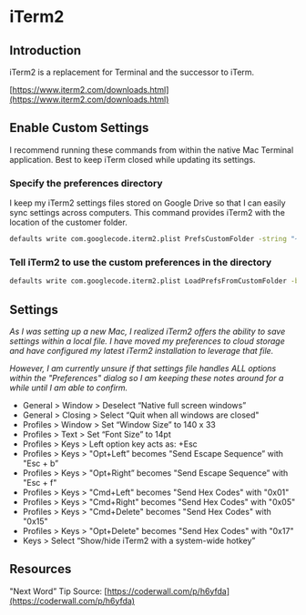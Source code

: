 # iTerm2

## Introduction

iTerm2 is a replacement for Terminal and the successor to iTerm.

[https://www.iterm2.com/downloads.html](https://www.iterm2.com/downloads.html)

## Enable Custom Settings

I recommend running these commands from within the native Mac Terminal application. Best to keep iTerm closed while updating its settings.

### Specify the preferences directory

I keep my iTerm2 settings files stored on Google Drive so that I can easily sync settings across computers. This command provides iTerm2 with the location of the customer folder.

```bash
defaults write com.googlecode.iterm2.plist PrefsCustomFolder -string "~/GDrive/Documents/Software/iTerm2"
```

### Tell iTerm2 to use the custom preferences in the directory

```bash
defaults write com.googlecode.iterm2.plist LoadPrefsFromCustomFolder -bool true
```



## Settings

*As I was setting up a new Mac, I realized iTerm2 offers the ability to save settings
within a local file. I have moved my preferences to cloud storage and have configured
my latest iTerm2 installation to leverage that file.*

*However, I am currently unsure if that settings file handles ALL options within the
"Preferences" dialog so I am keeping these notes around for a while until I am
able to confirm.*

* General > Window > Deselect “Native full screen windows”
* General > Closing > Select “Quit when all windows are closed"
* Profiles > Window > Set “Window Size” to 140 x 33
* Profiles > Text > Set “Font Size” to 14pt
* Profiles > Keys > Left option key acts as: +Esc
* Profiles > Keys > "Opt+Left” becomes "Send Escape Sequence” with "Esc + b”
* Profiles > Keys > "Opt+Right” becomes "Send Escape Sequence” with "Esc + f"
* Profiles > Keys > "Cmd+Left" becomes "Send Hex Codes" with "0x01"
* Profiles > Keys > "Cmd+Right" becomes "Send Hex Codes" with "0x05"
* Profiles > Keys > "Cmd+Delete" becomes "Send Hex Codes" with "0x15"
* Profiles > Keys > "Opt+Delete" becomes "Send Hex Codes" with "0x17"
* Keys > Select “Show/hide iTerm2 with a system-wide hotkey”

## Resources

"Next Word” Tip Source: [https://coderwall.com/p/h6yfda](https://coderwall.com/p/h6yfda)
